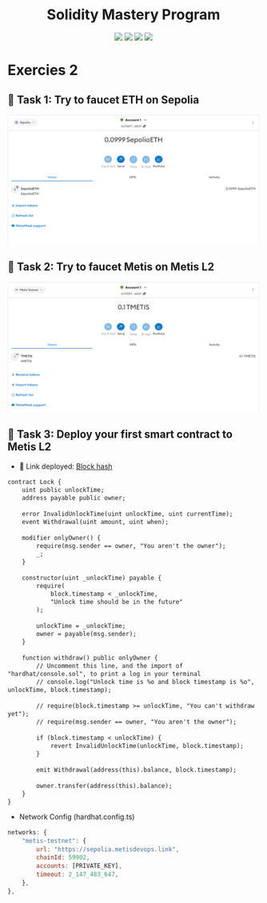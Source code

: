 <h1 align="center">Solidity Mastery Program</h1>

<p align="center">
  <img src="https://img.shields.io/badge/Hardhat-FFCB1F?style=for-the-badge&logo=ethereum&logoColor=black"/>
  <img src="https://img.shields.io/badge/Solidity-363636?style=for-the-badge&logo=solidity&logoColor=white"/>
  <img src="https://img.shields.io/badge/Blockchain-000000?style=for-the-badge&logo=blockchain&logoColor=white"/>
  <img src="https://img.shields.io/badge/Bitcoin-E2761B?style=for-the-badge&logo=bitcoin&logoColor=white"/>
</p>

# Exercies 2

## 📄 Task 1: Try to faucet ETH on Sepolia

![Alt text](./FaucetSepolia.png "a title")

## 📄 Task 2: Try to faucet Metis on Metis L2

![Alt text](./FaucetMetis.png "a title")

## 📄 Task 3: Deploy your first smart contract to Metis L2

- 📌 Link deployed: [Block hash](https://sepolia-explorer.metisdevops.link/address/0x93Bf9Ff7D63A5CF5421A105703f11566Dd866651)

```solidity
contract Lock {
    uint public unlockTime;
    address payable public owner;

    error InvalidUnlockTime(uint unlockTime, uint currentTime);
    event Withdrawal(uint amount, uint when);

    modifier onlyOwner() {
        require(msg.sender == owner, "You aren't the owner");
        _;
    }

    constructor(uint _unlockTime) payable {
        require(
            block.timestamp < _unlockTime,
            "Unlock time should be in the future"
        );

        unlockTime = _unlockTime;
        owner = payable(msg.sender);
    }

    function withdraw() public onlyOwner {
        // Uncomment this line, and the import of "hardhat/console.sol", to print a log in your terminal
        // console.log("Unlock time is %o and block timestamp is %o", unlockTime, block.timestamp);

        // require(block.timestamp >= unlockTime, "You can't withdraw yet");
        // require(msg.sender == owner, "You aren't the owner");

        if (block.timestamp < unlockTime) {
            revert InvalidUnlockTime(unlockTime, block.timestamp);
        }

        emit Withdrawal(address(this).balance, block.timestamp);

        owner.transfer(address(this).balance);
    }
}

```

- Network Config (hardhat.config.ts)

```js
networks: {
    "metis-testnet": {
        url: "https://sepolia.metisdevops.link",
        chainId: 59902,
        accounts: [PRIVATE_KEY],
        timeout: 2_147_483_647,
    },
},
```

